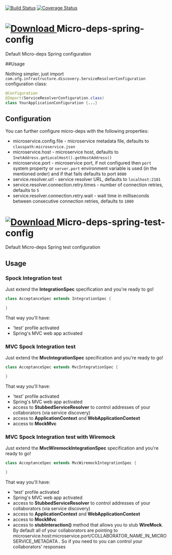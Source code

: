 [![Build Status](https://travis-ci.org/4finance/micro-deps-spring-config.svg?branch=master)](https://travis-ci.org/4finance/micro-deps-spring-config) 
[![Coverage Status](http://img.shields.io/coveralls/4finance/micro-deps-spring-config/master.svg)](https://coveralls.io/r/4finance/micro-deps-spring-config)

[ ![Download](https://api.bintray.com/packages/4finance/micro-deps/micro-deps-spring-config/images/download.png) ](https://bintray.com/4finance/micro-deps/micro-deps-spring-config/_latestVersion) 
Micro-deps-spring-config
=================

Default Micro-deps Spring configuration

##Usage

Nothing simpler, just import `com.ofg.infrastructure.discovery.ServiceResolverConfiguration` configuration class:

```java
@Configuration
@Import(ServiceResolverConfiguration.class)
class YourApplicationConfiguration {...}
```

## Configuration

You can further configure micro-deps with the following properties:
* microservice.config.file - microservice metadata file,  defaults to `classpath:microservice.json`
* microservice.host - microservice host, defaults to `InetAddress.getLocalHost().getHostAddress()`
* microservice.port - microservice port, if not configured then `port` system property or `server.port` environment variable is used (in the mentioned order) and if that fails defaults to port `8080`
* service.resolver.url - service resolver URL, defaults to `localhost:2181`
* service.resolver.connection.retry.times - number of connection retries, defaults to `5`
* service.resolver.connection.retry.wait - wait time in milliseconds between consecutive connection retries, defaults to `1000`

[ ![Download](https://api.bintray.com/packages/4finance/micro-deps/micro-deps-spring-test-config/images/download.png) ](https://bintray.com/4finance/micro-deps/micro-deps-spring-test-config/_latestVersion)
Micro-deps-spring-test-config
=================

Default Micro-deps Spring test configuration

## Usage

### Spock Integration test

Just extend the __IntegrationSpec__ specification and you're ready to go!

```groovy
class AcceptanceSpec extends IntegrationSpec {

}
```

That way you'll have:

* 'test' profile activated
* Spring's MVC web app activated

### MVC Spock Integration test

Just extend the __MvcIntegrationSpec__ specification and you're ready to go!

```groovy
class AcceptanceSpec extends MvcIntegrationSpec {

}
```

That way you'll have:

* 'test' profile activated
* Spring's MVC web app activated
* access to __StubbedServiceResolver__ to control addresses of your collaborators (via service discovery)
* access to __ApplicationContext__ and __WebApplicationContext__
* access to __MockMvc__

### MVC Spock Integration test with Wiremock

Just extend the __MvcWiremockIntegrationSpec__ specification and you're ready to go!

```groovy
class AcceptanceSpec extends MvcWiremockIntegrationSpec {

}
```

That way you'll have:

* 'test' profile activated
* Spring's MVC web app activated
* access to __StubbedServiceResolver__ to control addresses of your collaborators (via service discovery)
* access to __ApplicationContext__ and __WebApplicationContext__
* access to __MockMvc__
* access to __stubInteraction()__ method that allows you to stub __WireMock__. By default all of your collaborators
 are pointing to microservice.host:microservice.port/COLLABORATOR_NAME_IN_MICROSERVICE_METADATA . So if you need to
 you can control your collaborators' responses
